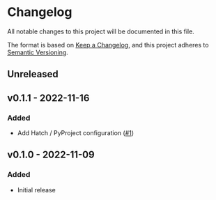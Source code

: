 # Changelog

All notable changes to this project will be documented in this file.

The format is based on [Keep a Changelog](https://keepachangelog.com), and this project adheres to [Semantic Versioning](https://semver.org).

## Unreleased

## v0.1.1 - 2022-11-16

### Added
- Add Hatch / PyProject configuration ([#1](https://github.com/owenvoke/ecologi-python-sdk/pull/1))

## v0.1.0 - 2022-11-09

### Added
- Initial release
